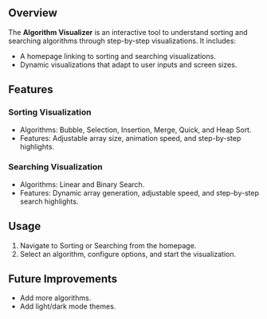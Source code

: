 ## Overview

The **Algorithm Visualizer** is an interactive tool to understand sorting and searching algorithms through step-by-step visualizations. It includes:

- A homepage linking to sorting and searching visualizations.
- Dynamic visualizations that adapt to user inputs and screen sizes.

## Features

### Sorting Visualization

- Algorithms: Bubble, Selection, Insertion, Merge, Quick, and Heap Sort.
- Features: Adjustable array size, animation speed, and step-by-step highlights.

### Searching Visualization

- Algorithms: Linear and Binary Search.
- Features: Dynamic array generation, adjustable speed, and step-by-step search highlights.

## Usage

1. Navigate to Sorting or Searching from the homepage.
2. Select an algorithm, configure options, and start the visualization.

## Future Improvements

- Add more algorithms.
- Add light/dark mode themes.
